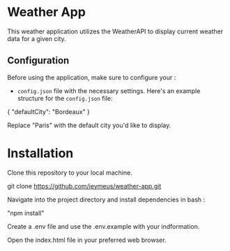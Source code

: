 # Weather App

This weather application utilizes the WeatherAPI to display current weather data for a given city.

## Configuration

Before using the application, make sure to configure your :

- `config.json` file with the necessary settings. Here's an example structure for the `config.json` file:


{
  "defaultCity": "Bordeaux"
}


Replace "Paris" with the default city you'd like to display.

 # Installation

Clone this repository to your local machine.

git clone https://github.com/jeymeus/weather-app.git


Navigate into the project directory and install dependencies in bash : 

"npm install"

Create a .env file and use the .env.example with your indformation.

Open the index.html file in your preferred web browser.